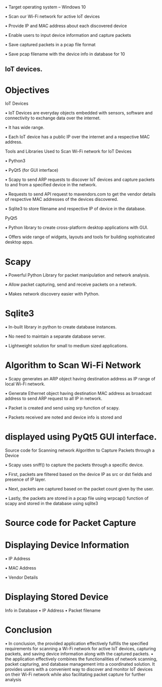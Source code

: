 
• Target operating system – Windows 10

• Scan our Wi-Fi network for active IoT devices

• Provide IP and MAC address about each discovered device

• Enable users to input device information and capture packets

• Save captured packets in a pcap file format

• Save pcap filename with the device info in database for 10

## IoT devices.
# Objectives

IoT Devices

• IoT Devices are everyday objects embedded with sensors, software and connectivity to exchange data over the internet.

• It has wide range.

• Each IoT device has a public IP over the internet and a respective MAC address.

Tools and Libraries Used to Scan Wi-Fi network for IoT Devices

• Python3

• PyQt5 (for GUI interface)

• Scapy to send ARP requests to discover IoT devices and capture packets to and from a specified device in the network.

• Requests to send API request to mavendors.com to get the vendor details of respective MAC addresses of the devices discovered.

• Sqlite3 to store filename and respective IP of device in the database.

PyQt5

▪ Python library to create cross-platform desktop applications with GUI.

▪ Offers wide range of widgets, layouts and tools for building sophisticated desktop apps.

# Scapy

▪ Powerful Python Library for packet manipulation and network analysis.

▪ Allow packet capturing, send and receive packets on a network.

▪ Makes network discovery easier with Python.

# Sqlite3

▪ In-built library in python to create database instances.

▪ No need to maintain a separate database server.

▪ Lightweight solution for small to medium sized applications.

# Algorithm to Scan Wi-Fi Network

• Scapy generates an ARP object having destination address as IP range of local Wi-Fi network.

• Generate Ethernet object having destination MAC address as broadcast address to send ARP request to all IP in network.

• Packet is created and send using srp function of scapy.

• Packets received are noted and device info is stored and

# displayed using PyQt5 GUI interface.

Source code for Scanning network Algorithm to Capture Packets through a Device

• Scapy uses sniff() to capture the packets through a specific device.

• First, packets are filtered based on the device IP as src or dst fields and presence of IP layer.

• Next, packets are captured based on the packet count given by the user.

• Lastly, the packets are stored in a pcap file using wrpcap() function of scapy and stored in the database using sqlite3


# Source code for Packet Capture

# Displaying Device Information

• IP Address

• MAC Address

• Vendor Details

# Displaying Stored Device

Info in Database
• IP Address
• Packet filename

# Conclusion
• In conclusion, the provided application effectively fulfills the
specified requirements for scanning a Wi-Fi network for
active IoT devices, capturing packets, and saving device
information along with the captured packets.
• the application effectively combines the functionalities of
network scanning, packet capturing, and database
management into a coordinated solution. It provides users
with a convenient way to discover and monitor IoT devices on
their Wi-Fi network while also facilitating packet capture for
further analysis
